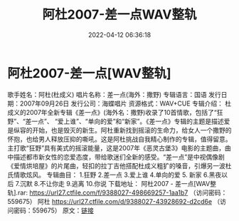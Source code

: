 ﻿---
title: 阿杜2007-差一点WAV整轨
date: 2022-04-12 06:36:18
categories: WAV车载音乐、镜像
tags: 国语流行
---
# 阿杜2007-差一点[WAV整轨]

歌手姓名：阿杜(杜成义)
唱片名称：差一点(海外：撒野)
专辑语言：国语
发行日期：2007年09月26日
发行公司：海蝶唱片
资源格式：WAV+CUE
专辑介绍：
杜成义的2007年全新专辑《差一点》(海外名：撒野)收录了10首情歌，包括了“狂野”、“差一点”、
“爱上谁”、“单向的爱”和“新家”。《差一点》专辑的主题是描述爱是纵容的开始，也是毁灭的新生。阿杜重新找到摇滚的生命力，给女人一个撒野的怀抱，也给男人释放压抑的嘶吼。这是阿杜挑战自我精心制作的专辑，值得留意。
主打歌“狂野”具有美式的摇滚能量，这是2007年《恶灵古堡3》电影的主题曲，曲中描述都市新女性的恋爱态度，带给歌迷们全新的感受。“差一点”是中视偶像剧《爱情烘培屋》的片尾曲，轻扣的拉丁吉他搭配杜成义粗犷的嗓音，引爆另一波杜氏情歌炫风。
专辑曲目：
1.狂野
2.差一点
3.爱上谁
4.单向的爱
5. 新家
6.黑夜以后
7.沉默
8.不让你走
9.逃离
10.你说
下载地址：
阿杜2007 - 差一点[WAV整轨].rar: https://url27.ctfile.com/f/9388027-498669257-1aa1b7
（访问密码：559675）
阿杜
https://url27.ctfile.com/d/9388027-43928692-d2cd6e
（访问密码：559675）
原文：[链接](https://blog.sina.com.cn/s/blog_1647c7e7601030wmm.html)